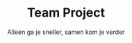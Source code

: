 ---
layout: tags.njk
title: Team Project
subtitle: Alleen ga je sneller, samen kom je verder
headerImage: /images/showcases.jpg
tag: "Team Project"
permalink: /tags/team-project/
---